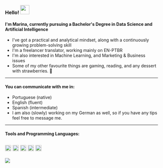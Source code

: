 ### Hello! <img src="https://raw.githubusercontent.com/MartinHeinz/MartinHeinz/master/wave.gif" width="30px">
#### I'm Marina, currently pursuing a Bachelor's Degree in Data Science and Artificial Intelligence

- I've got a practical and analytical mindset, along with a continuously growing problem-solving skill
- I'm a freelancer translator, working mainly on EN-PTBR
- I'm also interested in Machine Learning, and Marketing & Business issues
- Some of my other favourite things are gaming, reading, and any dessert with strawberries. :strawberry:
---
#### You can communicate with me in:
- Portuguese (native)
- English (fluent)
- Spanish (intermediate)
- I am also (slowly) working on my German as well, so if you have any tips feel free to message me.
---
#### Tools and Programming Languages:
<code><img height="20" src="https://cdn.jsdelivr.net/npm/simple-icons@3.12.2/icons/html5.svg"></code>
<code><img height="20" src="https://cdn.jsdelivr.net/npm/simple-icons@3.12.2/icons/python.svg"></code>
<code><img height="20" src="https://cdn.jsdelivr.net/npm/simple-icons@3.12.2/icons/mysql.svg"></code>
<code><img height="20" src="https://cdn.jsdelivr.net/npm/simple-icons@3.12.2/icons/microsoftexcel.svg"></code>
<code><img height="20" src="https://svgshare.com/i/c_G.svg"></code>
---
<img src="https://i.pinimg.com/originals/3a/ac/e2/3aace283f5230e04377a5e8dbd4e13f9.gif">

<!--
**MarinaRdrgs/MarinaRdrgs** is a ✨ _special_ ✨ repository because its `README.md` (this file) appears on your GitHub profile.

Here are some ideas to get you started:

- 🔭 I’m currently working on ...
- 🌱 I’m currently learning ...
- 👯 I’m looking to collaborate on ...
- 🤔 I’m looking for help with ...
- 💬 Ask me about ...
- 📫 How to reach me: ...
- 😄 Pronouns: ...
- ⚡ Fun fact: ...
-->
